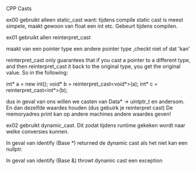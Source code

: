 CPP Casts



ex00 gebruikt alleen static_cast want: 
tijdens compile
static cast is meest simpele, maakt gewoon van float een int etc. 
Gebeurt tijdens compilen. 



ex01 gebruikt allen reinterpret_cast

maakt van een pointer type een andere pointer type ,checkt niet of dat 'kan'

reinterpret_cast only guarantees that if you cast a pointer to a different type, and then reinterpret_cast it back to the original type, you get the original value. So in the following:

int* a = new int();
void* b = reinterpret_cast<void*>(a);
int* c = reinterpret_cast<int*>(b);

dus in geval van ons willen we casten van Data* -> uintptr_t en andersom.
En dan dezelfde waardes houden (dus gebuirk je reinterpret cast)
De memoryadres print kan op andere machines andere waardes geven!




ex02 gebruikt dynamic_cast.
Dit zodat tijdens runtime gekeken wordt naar welke conversies kunnen.

In geval van identify (Base *) returned de dynamic cast als het niet kan 
een nullptr.

In geval van identify (Base &) throwt dynamic cast een exception





